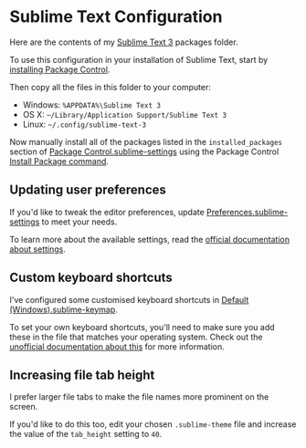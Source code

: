 # Sublime Text Configuration

Here are the contents of my [Sublime Text 3](http://sublimetext.com/3) packages folder.

To use this configuration in your installation of Sublime Text, start by [installing Package Control](https://packagecontrol.io/installation).

Then copy all the files in this folder to your computer:

- Windows: `%APPDATA%\Sublime Text 3`
- OS X: `~/Library/Application Support/Sublime Text 3`
- Linux: `~/.config/sublime-text-3`

Now manually install all of the packages listed in the `installed_packages` section of [Package Control.sublime-settings](Packages/User/Package%20Control.sublime-settings) using the Package Control [Install Package command](https://packagecontrol.io/docs/usage).

## Updating user preferences

If you'd like to tweak the editor preferences, update [Preferences.sublime-settings](Packages/User/Preferences.sublime-settings) to meet your needs.

To learn more about the available settings, read the [official documentation about settings](http://www.sublimetext.com/docs/3/settings.html).

## Custom keyboard shortcuts

I've configured some customised keyboard shortcuts in [Default (Windows).sublime-keymap](Packages/User/Default%20(Windows).sublime-keymap).

To set your own keyboard shortcuts, you'll need to make sure you add these in the file that matches your operating system. Check out the [unofficial documentation about this](http://docs.sublimetext.info/en/latest/customization/key_bindings.html) for more information.

## Increasing file tab height

I prefer larger file tabs to make the file names more prominent on the screen.

If you'd like to do this too, edit your chosen `.sublime-theme` file and increase the value of the `tab_height` setting to `40`.
